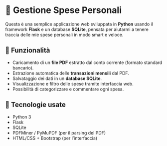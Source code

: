 # 💸 Gestione Spese Personali

Questa è una semplice applicazione web sviluppata in **Python** usando il framework **Flask** e un database **SQLite**, pensata per aiutarmi a tenere traccia delle mie spese personali in modo smart e veloce.

## 📌 Funzionalità

- Caricamento di un **file PDF** estratto dal conto corrente (formato standard bancario).
- Estrazione automatica delle **transazioni mensili** dal PDF.
- Salvataggio dei dati in un **database SQLite**.
- Visualizzazione e filtro delle spese tramite interfaccia web.
- Possibilità di categorizzare e commentare ogni spesa.

## 🧰 Tecnologie usate

- Python 3
- Flask
- SQLite
- PDFMiner / PyMuPDF (per il parsing del PDF)
- HTML/CSS + Bootstrap (per l’interfaccia)
